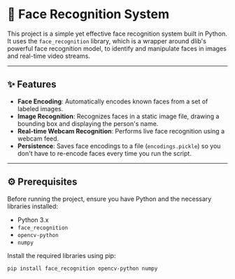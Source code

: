 # 👤 Face Recognition System

This project is a simple yet effective face recognition system built in Python. It uses the `face_recognition` library, which is a wrapper around dlib's powerful face recognition model, to identify and manipulate faces in images and real-time video streams.

---

## ✨ Features

- **Face Encoding**: Automatically encodes known faces from a set of labeled images.  
- **Image Recognition**: Recognizes faces in a static image file, drawing a bounding box and displaying the person's name.  
- **Real-time Webcam Recognition**: Performs live face recognition using a webcam feed.  
- **Persistence**: Saves face encodings to a file (`encodings.pickle`) so you don't have to re-encode faces every time you run the script.

---

## ⚙️ Prerequisites

Before running the project, ensure you have Python and the necessary libraries installed:

- Python 3.x  
- `face_recognition`  
- `opencv-python`  
- `numpy`

Install the required libraries using pip:

```bash
pip install face_recognition opencv-python numpy
